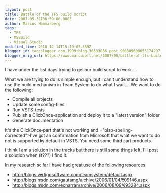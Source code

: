 ```yaml
---
layout: post
title: Battle of the TFS build script
date: 2007-05-31T06:59:00.000Z
author: Marcus Hammarberg
tags:
  - TFS
  - MSBuild
  - Visual Studio
modified_time: 2010-12-14T15:19:05.589Z
blogger_id: tag:blogger.com,1999:blog-36533086.post-900809608655174297
blogger_orig_url: https://www.marcusoft.net/2007/05/battle-of-tfs-build-script.html
---
```


I
have under the last days trying to get our build script to work....

What we are trying to do is simple enough, but I can't understand
how to use the build mechanism in Team System to do what I want... We
want to do the following:

- Compile all projects
- Update some config-files
- Run VSTS-tests
- Publish a ClickOnce-application and deploy
  it to a "latest version" folder
- Generate documentation

It's the ClickOnce-part that's not working and
="blsp-spelling-corrected">I've
got an confirmation from Microsoft that what we want to do not is
supported by default in VSTS. You need some third part
products.

I think I am a solution in the tracks but there is still some things
left. I'll post a solution when (if???) I find it.

In my research so far I have had great use of the following resources:

- <http://blogs.vertigosoftware.com/teamsystem/default.aspx>
- <http://blogs.msdn.com/gautamg/archive/2006/01/04/509146.aspx>
- <http://blogs.msdn.com/echarran/archive/2006/08/09/693284.aspx>
